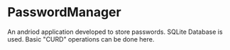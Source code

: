 # PasswordManager
An andriod application developed to store passwords.
SQLite Database is used.
Basic "CURD" operations can be done here.
